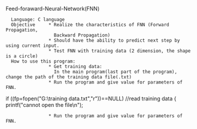 Feed-foraward-Neural-Network(FNN) 

      Language: C language
      Objective     * Realize the characteristics of FNN (Forward Propagation, 
                      Backward Propagation)
                    * Should have the ability to predict next step by using current input.
                    * Test FNN with training data (2 dimension, the shape is a circle) 
      How to use this program:
                    * Get training data: 
                      In the main program(last part of the program), change the path of the training data file(.txt)
                    * Run the program and give value for parameters of FNN.
if ((fp=fopen("G:\\training data.txt","r"))==NULL)      //read training data
	{
		printf("cannot open the file\n");
		
		
                    * Run the program and give value for parameters of FNN.
